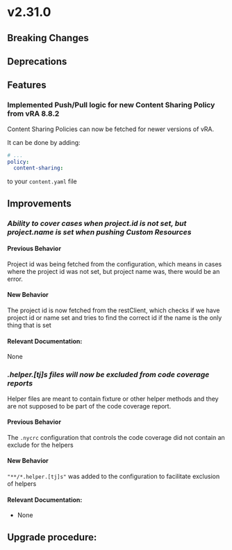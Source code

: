# v2.31.0

## Breaking Changes



## Deprecations



## Features



### Implemented Push/Pull logic for new Content Sharing Policy from vRA 8.8.2

Content Sharing Policies can now be fetched for newer versions of vRA.

It can be done by adding:

```yaml
# ...
policy:
  content-sharing:
```

to your `content.yaml` file


## Improvements

### *Ability to cover cases when project.id is not set, but project.name is set when pushing Custom Resources*

#### Previous Behavior
Project id was being fetched from the configuration, which means in cases where the project id was not set, but project name was, there would be an error.

#### New Behavior
The project id is now fetched from the restClient, which checks if we have project id or name set and tries to find the correct id if the name is the only thing that is set

#### Relevant Documentation:
None

### *.helper.[tj]s files will now be excluded from code coverage reports*
Helper files are meant to contain fixture or other helper methods and they are not supposed to be part of the code coverage report.

#### Previous Behavior
The `.nycrc` configuration that controls the code coverage did not contain an exclude for the helpers

#### New Behavior
`"**/*.helper.[tj]s"` was added to the configuration to facilitate exclusion of helpers

#### Relevant Documentation:
* None



## Upgrade procedure:

